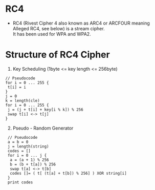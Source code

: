 # RC4
* RC4 (Rivest Cipher 4 also known as ARC4 or ARCFOUR meaning Alleged RC4, see below) is a stream cipher. <br> It has been used for WPA and WPA2.

# Structure of RC4 Cipher
1. Key Scheduling (1byte <= key length <= 256byte)

```
// Pseudocode
for i = 0 ... 255 {
 t[i] = i
}
j = 0
k = length(cle)
for i = 0 ... 255 {
 j = (j + t[i] + key[i % k]) % 256
 swap t[i] <-> t[j]
}
```

2. Pseudo - Random Generator

```
 // Pseudocode
 a = b = 0
 j = length(string)
 codes = []
 for i = 0 ... j {
  a = (a + 1) % 256
  b = (b + t[a]) % 256
  swap t[a] <-> t[b]
  codes []= ( t[ (t[a] + t[b]) % 256] ) XOR string[i]
 }
 print codes
 ```
